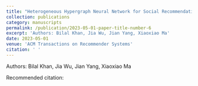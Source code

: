 ```yaml
---
title: "Heterogeneous Hypergraph Neural Network for Social Recommendation using Attention Network"
collection: publications
category: manuscripts
permalink: /publication/2023-05-01-paper-title-number-6
excerpt: 'Authors: Bilal Khan, Jia Wu, Jian Yang, Xiaoxiao Ma'
date: 2023-05-01
venue: 'ACM Transactions on Recommender Systems'
citation: ' '
---
```

Authors: Bilal Khan, Jia Wu, Jian Yang, Xiaoxiao Ma

Recommended citation:  